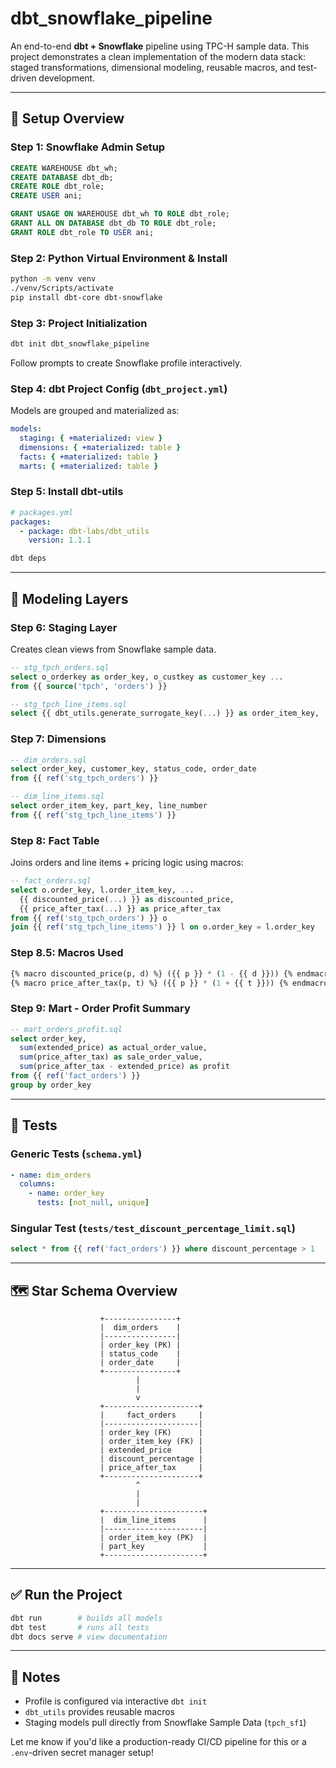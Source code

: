 # dbt\_snowflake\_pipeline

An end-to-end **dbt + Snowflake** pipeline using TPC-H sample data. This project demonstrates a clean implementation of the modern data stack: staged transformations, dimensional modeling, reusable macros, and test-driven development.

---

## 🔧 Setup Overview

### Step 1: Snowflake Admin Setup

```sql
CREATE WAREHOUSE dbt_wh;
CREATE DATABASE dbt_db;
CREATE ROLE dbt_role;
CREATE USER ani;

GRANT USAGE ON WAREHOUSE dbt_wh TO ROLE dbt_role;
GRANT ALL ON DATABASE dbt_db TO ROLE dbt_role;
GRANT ROLE dbt_role TO USER ani;
```

### Step 2: Python Virtual Environment & Install

```bash
python -m venv venv
./venv/Scripts/activate
pip install dbt-core dbt-snowflake
```

### Step 3: Project Initialization

```bash
dbt init dbt_snowflake_pipeline
```

Follow prompts to create Snowflake profile interactively.

### Step 4: dbt Project Config (`dbt_project.yml`)

Models are grouped and materialized as:

```yaml
models:
  staging: { +materialized: view }
  dimensions: { +materialized: table }
  facts: { +materialized: table }
  marts: { +materialized: table }
```

### Step 5: Install dbt-utils

```yaml
# packages.yml
packages:
  - package: dbt-labs/dbt_utils
    version: 1.1.1
```

```bash
dbt deps
```

---

## 🧱 Modeling Layers

### Step 6: Staging Layer

Creates clean views from Snowflake sample data.

```sql
-- stg_tpch_orders.sql
select o_orderkey as order_key, o_custkey as customer_key ...
from {{ source('tpch', 'orders') }}

-- stg_tpch_line_items.sql
select {{ dbt_utils.generate_surrogate_key(...) }} as order_item_key, ...
```

### Step 7: Dimensions

```sql
-- dim_orders.sql
select order_key, customer_key, status_code, order_date
from {{ ref('stg_tpch_orders') }}

-- dim_line_items.sql
select order_item_key, part_key, line_number
from {{ ref('stg_tpch_line_items') }}
```

### Step 8: Fact Table

Joins orders and line items + pricing logic using macros:

```sql
-- fact_orders.sql
select o.order_key, l.order_item_key, ...
  {{ discounted_price(...) }} as discounted_price,
  {{ price_after_tax(...) }} as price_after_tax
from {{ ref('stg_tpch_orders') }} o
join {{ ref('stg_tpch_line_items') }} l on o.order_key = l.order_key
```

### Step 8.5: Macros Used

```sql
{% macro discounted_price(p, d) %} ({{ p }} * (1 - {{ d }})) {% endmacro %}
{% macro price_after_tax(p, t) %} ({{ p }} * (1 + {{ t }})) {% endmacro %}
```

### Step 9: Mart - Order Profit Summary

```sql
-- mart_orders_profit.sql
select order_key,
  sum(extended_price) as actual_order_value,
  sum(price_after_tax) as sale_order_value,
  sum(price_after_tax - extended_price) as profit
from {{ ref('fact_orders') }}
group by order_key
```

---

## 🧪 Tests

### Generic Tests (`schema.yml`)

```yaml
- name: dim_orders
  columns:
    - name: order_key
      tests: [not_null, unique]
```

### Singular Test (`tests/test_discount_percentage_limit.sql`)

```sql
select * from {{ ref('fact_orders') }} where discount_percentage > 1
```

---

## 🗺️ Star Schema Overview

```text
                    +----------------+
                    |  dim_orders    |
                    |----------------|
                    | order_key (PK) |
                    | status_code    |
                    | order_date     |
                    +----------------+
                            |
                            |
                            v
                    +---------------------+
                    |     fact_orders     |
                    |---------------------|
                    | order_key (FK)      |
                    | order_item_key (FK) |
                    | extended_price      |
                    | discount_percentage |
                    | price_after_tax     |
                    +---------------------+
                            ^
                            |
                            |
                    +----------------------+
                    |  dim_line_items      |
                    |----------------------|
                    | order_item_key (PK)  |
                    | part_key             |
                    +----------------------+
```

---

## ✅ Run the Project

```bash
dbt run        # builds all models
dbt test       # runs all tests
dbt docs serve # view documentation
```

---

## 📌 Notes

* Profile is configured via interactive `dbt init`
* `dbt_utils` provides reusable macros
* Staging models pull directly from Snowflake Sample Data (`tpch_sf1`)

Let me know if you'd like a production-ready CI/CD pipeline for this or a `.env`-driven secret manager setup!
